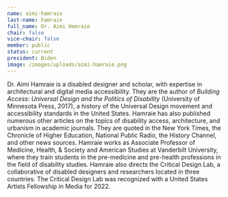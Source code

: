 ```yaml
---
name: aimi-hamraie
last-name: hamraie
full_name: Dr. Aimi Hamraie
chair: false
vice-chair: false
member: public
status: current
president: Biden
image: /images/uploads/aimi-hamraie.png
---
```

Dr. Aimi Hamraie is a disabled designer and scholar, with expertise in architectural and digital media accessibility.  They are the author of *Building Access: Universal Design and the Politics of Disability* (University of Minnesota Press, 2017), a history of the Universal Design movement and accessibility standards in the United States.  Hamraie has also published numerous other articles on the topics of disability access, architecture, and urbanism in academic journals.  They are quoted in the New York Times, the Chronicle of Higher Education, National Public Radio, the History Channel, and other news sources. Hamraie works as Associate Professor of Medicine, Health, & Society and American Studies at Vanderbilt University, where they train students in the pre-medicine and pre-health professions in the field of disability studies.  Hamraie also directs the Critical Design Lab, a collaborative of disabled designers and researchers located in three countries.  The Critical Design Lab was recognized with a United States Artists Fellowship in Media for 2022. 
